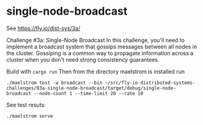 # single-node-broadcast

See https://fly.io/dist-sys/3a/

Challenge #3a: Single-Node Broadcast
In this challenge, you'll need to implement a broadcast system that gossips messages between all nodes in the cluster. Gossiping is a common way to propagate information across a cluster when you don't need strong consistency guarantees.

Build with `cargo run`
Then from the directory maelstrom is installed run

```
./maelstrom test -w broadcast --bin ~/src/fly-io-distributed-systems-challenges/03a-single-node-broadcast/target/debug/single-node-broadcast --node-count 1 --time-limit 20 --rate 10
```

See test resuts:

```
./maelstrom serve
```
